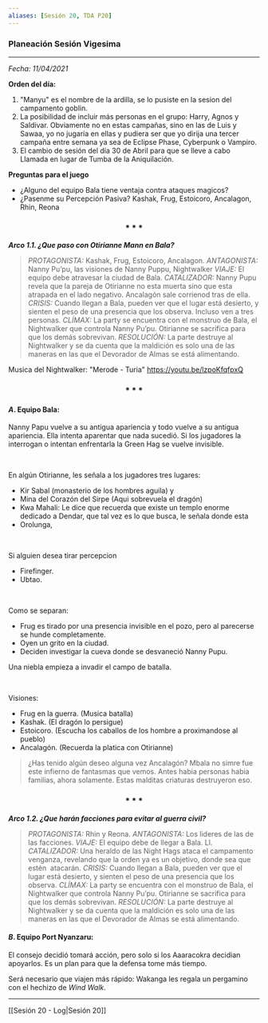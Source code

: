 ```yaml
---
aliases: [Sesión 20, TDA P20]
---
```


### Planeación Sesión Vigesima

---

_Fecha: 11/04/2021_

**Orden del día:**

1. "Manyu" es el nombre de la ardilla, se lo pusiste en la sesion del campamento goblin.
2. La posibilidad de incluir más personas en el grupo: Harry, Agnos y Saldivar. Obviamente no en estas campañas, sino en las de Luis y Sawaa, yo no jugaría en ellas y pudiera ser que yo dirija una tercer campaña entre semana ya sea de Eclipse Phase, Cyberpunk o Vampiro.
3. El cambio de sesión del día 30 de Abril para que se lleve a cabo Llamada en lugar de Tumba de la Aniquilación.

**Preguntas para el juego**
+ ¿Alguno del equipo Bala tiene ventaja contra ataques magicos?
+ ¿Pasenme su Percepción Pasiva?
	Kashak, Frug, Estoicoro, Ancalagon, Rhin, Reona

<div align='center'>
   <h3> * * * </h3>
</div>

***Arco 1.1. ¿Que paso con Otirianne Mann en Bala?***
>_PROTAGONISTA:_ Kashak, Frug, Estoicoro, Ancalagon.
 _ANTAGONISTA:_ Nanny Pu’pu, las visiones de Nanny Puppu, Nightwalker
 _VIAJE:_ El equipo debe atravesar la ciudad de Bala.
 _CATALIZADOR:_ Nanny Pupu revela que la pareja de Otirianne no esta muerta sino que esta atrapada en el lado negativo. Ancalagón sale corrienod tras de ella.
 _CRISIS:_ Cuando llegan a Bala, pueden ver que el lugar está desierto, y sienten el peso de una presencia que los observa. Incluso ven a tres personas.
 _CLÍMAX:_ La party se encuentra con el monstruo de Bala, el Nightwalker que controla Nanny Pu’pu. Otirianne se sacrifica para que los demás sobrevivan.
 _RESOLUCIÓN:_ La parte destruye al Nightwalker y se da cuenta que la maldición es solo una de las maneras en las que el Devorador de Almas se está alimentando.
 
 Musica del Nightwalker:  "Merode - Turia" https://youtu.be/lzpoKfqfpxQ
 
 <div align='center'>
   <h3> * * * </h3>
</div>

#### $A$. Equipo Bala:
Nanny Papu vuelve a su antigua apariencia y todo vuelve a su antigua apariencia.
Ella intenta aparentar que nada sucedió. Si los jugadores la interrogan o intentan enfrentarla la Green Hag se vuelve invisible.

&nbsp;

En algún Otirianne, les señala a los jugadores tres lugares:
+ Kir Sabal (monasterio de los hombres aguila) y 
+ Mina del Corazón del Sirpe (Aqui sobrevuela el dragón)
+ Kwa Mahali: Le dice que recuerda que existe un templo enorme dedicado a Dendar, que tal vez es lo que busca, le señala donde esta 
+ Orolunga, 

&nbsp;

Si alguien desea tirar percepcion
+ Firefinger.
+ Ubtao.

&nbsp;

Como se separan:
+ Frug es tirado por una presencia invisible en el pozo, pero al parecerse se hunde completamente.
+ Oyen un grito en la ciudad.
+ Deciden investigar la cueva donde se desvaneció Nanny Pupu.

Una niebla empieza a invadir el campo de batalla.

&nbsp;

Visiones: 
+ Frug en la guerra. (Musica batalla)
+ Kashak. (El dragón lo persigue)
+ Estoicoro. (Escucha los caballos de los hombre a proximandose al pueblo)
+ Ancalagón. (Recuerda la platica con Otirianne)

>¿Has tenido algún deseo alguna vez Ancalagón?
Mbala no simre fue este infierno de fantasmas que vemos. Antes habia personas habia familias, ahora solamente. Estas malditas criaturas destruyeron eso. 

<div align='center'>
   <h3> * * * </h3>
</div>

***Arco 1.2. ¿Que harán facciones para evitar al guerra civil?***

> _PROTAGONISTA:_ Rhin y Reona.
 _ANTAGONISTA:_ Los lideres de las de las facciones.
 _VIAJE:_ El equipo debe de llegar a Bala. Ll.
 _CATALIZADOR:_ Una heraldo de las Night Hags ataca el campamento venganza, revelando que la orden ya es un objetivo, donde sea que estén  atacarán. 
 _CRISIS:_ Cuando llegan a Bala, pueden ver que el lugar está desierto, y sienten el peso de una presencia que los observa.
 _CLÍMAX:_ La party se encuentra con el monstruo de Bala, el Nightwalker que controla Nanny Pu’pu. Otirianne se sacrifica para que los demás sobrevivan.
 _RESOLUCIÓN:_ La parte destruye al Nightwalker y se da cuenta que la maldición es solo una de las maneras en las que el Devorador de Almas se está alimentando.

#### $B$. Equipo Port Nyanzaru:

El consejo decidió tomará acción, pero solo si los Aaaracokra decidian apoyarlos. Es un plan para que la defensa tome más tiempo.

Será necesario que viajen más rápido: Wakanga les regala un pergamino con el hechizo de _Wind Walk_.

---

[[Sesión 20 - Log|Sesión 20]]